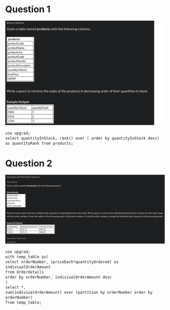 # Question 1
<img src="image1.png">

```
use upgrad;
select quantityInStock, rank() over ( order by quantityInStock desc) as quantityRank from products;
```

# Question 2
<img src="imag2.png">

```
use upgrad;
with temp_table as(
select orderNumber, (priceEach*quantityOrdered) as indiviualOrderAmount
from Orderdetails
order by orderNumber, indiviualOrderAmount desc
)
select *,
sum(indiviualOrderAmount) over (partition by orderNumber order by orderNumber)
from temp_table;
```

